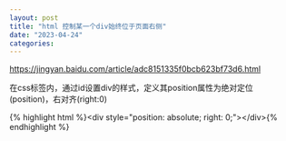 ```yaml
---
layout: post
title: "html 控制某一个div始终位于页面右侧"
date: "2023-04-24"
categories: 
---
```

<p><a href="https://jingyan.baidu.com/article/adc8151335f0bcb623bf73d6.html">https://jingyan.baidu.com/article/adc8151335f0bcb623bf73d6.html</a></p>
<p>在css标签内，通过id设置div的样式，定义其position属性为绝对定位(position)，右对齐(right:0)</p>
{% highlight html %}&lt;div style=&quot;position: absolute; right: 0;&quot;&gt;&lt;/div&gt;{% endhighlight %}
<p>&nbsp;</p>
<p>&nbsp;</p>
